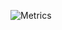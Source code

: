 

![Metrics](https://metrics.lecoq.io/therealgabryx?template=classic&isocalendar=1&languages=1&followup=1&isocalendar.duration=undefined&languages.colors=github&languages.threshold=0%25&config.timezone=Europe%2FRome&config.animated=true)

<!--
**therealgabryx/therealgabryx** is a ✨ _special_ ✨ repository because its `README.md` (this file) appears on your GitHub profile.

Here are some ideas to get you started:

- 🔭 I’m currently working on ...
- 🌱 I’m currently learning ...
- 👯 I’m looking to collaborate on ...
- 🤔 I’m looking for help with ...
- 💬 Ask me about ...
- 📫 How to reach me: ...
- 😄 Pronouns: ...
- ⚡ Fun fact: ...
-->
 
